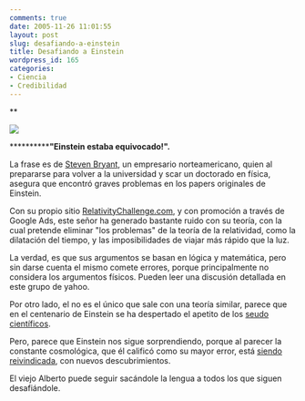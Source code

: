 ```yaml
---
comments: true
date: 2005-11-26 11:01:55
layout: post
slug: desafiando-a-einstein
title: Desafiando a Einstein
wordpress_id: 165
categories:
- Ciencia
- Credibilidad
---
```


**

![](http://www.lnds.net/images/einstein_lengua.jpg)

************"Einstein estaba equivocado!".**

La frase es de [Steven Bryant](http://www.relativitychallenge.com/about.htm), un empresario norteamericano, quien al prepararse para volver a la universidad y scar un doctorado en física, asegura que encontró graves problemas en los papers originales de Einstein.

Con su propio sitio [RelativityChallenge.com](http://www.relativitychallenge.com/index.htm), y con promoción a través de Google Ads, este señor ha generado bastante ruido con su teoría, con la cual pretende eliminar "los problemas" de la teoría de la relatividad, como la dilatación del tiempo, y las imposibilidades de viajar más rápido que la luz.

La verdad, es que sus argumentos se basan en lógica y matemática, pero sin darse cuenta el mismo comete errores, porque principalmente no considera los argumentos físicos. Pueden leer una discusión detallada en este grupo de yahoo.

Por otro lado, el no es el único que sale con una teoría similar, parece que en el centenario de Einstein se ha despertado el apetito de los [seudo científicos](http://www.crank.net/einstein.html).

Pero, parece que Einstein nos sigue sorprendiendo, porque al parecer la constante cosmológica, que él calificó como su mayor error, está [siendo reivindicada](http://ad.lnds.net/2005/11/the_einsteins_biggest_blunder.html), con nuevos descubrimientos.

El viejo Alberto puede seguir sacándole la lengua a todos los que siguen desafiándole.



